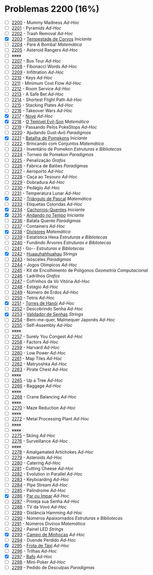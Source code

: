 # Problemas 2200 (16%)

  - [ ]  [2200](https://www.beecrowd.com.br/judge/pt/problems/view/2200) - Mummy Madness *Ad-Hoc*
  - [ ]  [2201](https://www.beecrowd.com.br/judge/pt/problems/view/2201) - Pyramids *Ad-Hoc*
  - [ ]  [2202](https://www.beecrowd.com.br/judge/pt/problems/view/2202) - Trash Removal *Ad-Hoc*
  - [x]  [2203](https://www.beecrowd.com.br/judge/pt/problems/view/2203) - [Tempestade de Corvos](https://github.com/potigol/beecrowd/blob/master/src/2200/2203.poti) *Iniciante*
  - [ ]  [2204](https://www.beecrowd.com.br/judge/pt/problems/view/2204) - Pare A Bomba! *Matemática*
  - [ ]  [2205](https://www.beecrowd.com.br/judge/pt/problems/view/2205) - Asteroid Rangers *Ad-Hoc*
  - [ ] ~~xxxx~~
  - [ ]  [2207](https://www.beecrowd.com.br/judge/pt/problems/view/2207) - Bus Tour *Ad-Hoc*
  - [ ]  [2208](https://www.beecrowd.com.br/judge/pt/problems/view/2208) - Fibonacci Words *Ad-Hoc*
  - [ ]  [2209](https://www.beecrowd.com.br/judge/pt/problems/view/2209) - Infiltration *Ad-Hoc*
  - [ ]  [2210](https://www.beecrowd.com.br/judge/pt/problems/view/2210) - Keys *Ad-Hoc*
  - [ ]  [2211](https://www.beecrowd.com.br/judge/pt/problems/view/2211) - Minimum Cost Flow *Ad-Hoc*
  - [ ]  [2212](https://www.beecrowd.com.br/judge/pt/problems/view/2212) - Room Service *Ad-Hoc*
  - [ ]  [2213](https://www.beecrowd.com.br/judge/pt/problems/view/2213) - A Safe Bet *Ad-Hoc*
  - [ ]  [2214](https://www.beecrowd.com.br/judge/pt/problems/view/2214) - Shortest Flight Path *Ad-Hoc*
  - [ ]  [2215](https://www.beecrowd.com.br/judge/pt/problems/view/2215) - Stacking Plates *Ad-Hoc*
  - [ ]  [2216](https://www.beecrowd.com.br/judge/pt/problems/view/2216) - Takeover Wars *Ad-Hoc*
  - [x]  [2217](https://www.beecrowd.com.br/judge/pt/problems/view/2217) - [Nove](https://github.com/potigol/beecrowd/blob/master/src/2200/2217.poti) *Ad-Hoc*
  - [x]  [2218](https://www.beecrowd.com.br/judge/pt/problems/view/2218) - [O Temível Evil-Son](https://github.com/potigol/beecrowd/blob/master/src/2200/2218.poti) *Matemática*
  - [ ]  [2219](https://www.beecrowd.com.br/judge/pt/problems/view/2219) - Passando Pelos PokeStops *Ad-Hoc*
  - [ ]  [2220](https://www.beecrowd.com.br/judge/pt/problems/view/2220) - Ajudando Gust-Avô *Paradigmas*
  - [x]  [2221](https://www.beecrowd.com.br/judge/pt/problems/view/2221) - [Batalha de Pomekons](https://github.com/potigol/beecrowd/blob/master/src/2200/2221.poti) *Iniciante*
  - [ ]  [2222](https://www.beecrowd.com.br/judge/pt/problems/view/2222) - Brincando com Conjuntos *Matemática*
  - [ ]  [2223](https://www.beecrowd.com.br/judge/pt/problems/view/2223) - Inventário de Pomekon *Estruturas e Bibliotecas*
  - [ ]  [2224](https://www.beecrowd.com.br/judge/pt/problems/view/2224) - Torneio de Pomekon *Paradigmas*
  - [ ]  [2225](https://www.beecrowd.com.br/judge/pt/problems/view/2225) - Penalização *Grafos*
  - [ ]  [2226](https://www.beecrowd.com.br/judge/pt/problems/view/2226) - Fabrica de Balões *Paradigmas*
  - [ ]  [2227](https://www.beecrowd.com.br/judge/pt/problems/view/2227) - Aeroporto *Ad-Hoc*
  - [ ]  [2228](https://www.beecrowd.com.br/judge/pt/problems/view/2228) - Caça ao Tesouro *Ad-Hoc*
  - [ ]  [2229](https://www.beecrowd.com.br/judge/pt/problems/view/2229) - Dobradura *Ad-Hoc*
  - [ ]  [2230](https://www.beecrowd.com.br/judge/pt/problems/view/2230) - Pedágio *Ad-Hoc*
  - [ ]  [2231](https://www.beecrowd.com.br/judge/pt/problems/view/2231) - Temperatura Lunar *Ad-Hoc*
  - [x]  [2232](https://www.beecrowd.com.br/judge/pt/problems/view/2232) - [Triângulo de Pascal](https://github.com/potigol/beecrowd/blob/master/src/2200/2232.poti) *Matemática*
  - [ ]  [2233](https://www.beecrowd.com.br/judge/pt/problems/view/2233) - Etiquetas Coloridas *Ad-Hoc*
  - [x]  [2234](https://www.beecrowd.com.br/judge/pt/problems/view/2234) - [Cachorros-Quentes](https://github.com/potigol/beecrowd/blob/master/src/2200/2234.poti) *Iniciante*
  - [x]  [2235](https://www.beecrowd.com.br/judge/pt/problems/view/2235) - [Andando no Tempo](https://github.com/potigol/beecrowd/blob/master/src/2200/2235.poti) *Iniciante*
  - [ ]  [2236](https://www.beecrowd.com.br/judge/pt/problems/view/2236) - Batata Quente *Paradigmas*
  - [ ]  [2237](https://www.beecrowd.com.br/judge/pt/problems/view/2237) - Containers *Ad-Hoc*
  - [x]  [2238](https://www.beecrowd.com.br/judge/pt/problems/view/2238) - [Divisores](https://github.com/potigol/beecrowd/blob/master/src/2200/2238.poti) *Matemática*
  - [ ]  [2239](https://www.beecrowd.com.br/judge/pt/problems/view/2239) - Estatística Hexa *Estruturas e Bibliotecas*
  - [ ]  [2240](https://www.beecrowd.com.br/judge/pt/problems/view/2240) - Fundindo Árvores *Estruturas e Bibliotecas*
  - [ ]  [2241](https://www.beecrowd.com.br/judge/pt/problems/view/2241) - Go-- *Estruturas e Bibliotecas*
  - [x]  [2242](https://www.beecrowd.com.br/judge/pt/problems/view/2242) - [Huaauhahhuahau](https://github.com/potigol/beecrowd/blob/master/src/2200/2242.poti) *Strings*
  - [ ]  [2243](https://www.beecrowd.com.br/judge/pt/problems/view/2243) - Isósceles *Paradigmas*
  - [ ]  [2244](https://www.beecrowd.com.br/judge/pt/problems/view/2244) - Jogos Olímpicos *Ad-Hoc*
  - [ ]  [2245](https://www.beecrowd.com.br/judge/pt/problems/view/2245) - Kit de Encolhimento de Polígonos *Geometria Computacional*
  - [ ]  [2246](https://www.beecrowd.com.br/judge/pt/problems/view/2246) - Ladrilhos *Grafos*
  - [ ]  [2247](https://www.beecrowd.com.br/judge/pt/problems/view/2247) - Cofrinhos da Vó Vitória *Ad-Hoc*
  - [ ]  [2248](https://www.beecrowd.com.br/judge/pt/problems/view/2248) - Estágio *Ad-Hoc*
  - [ ]  [2249](https://www.beecrowd.com.br/judge/pt/problems/view/2249) - Número de Erdos *Ad-Hoc*
  - [ ]  [2250](https://www.beecrowd.com.br/judge/pt/problems/view/2250) - Tetris *Ad-Hoc*
  - [x]  [2251](https://www.beecrowd.com.br/judge/pt/problems/view/2251) - [Torres de Hanói](https://github.com/potigol/beecrowd/blob/master/src/2200/2251.poti) *Ad-Hoc*
  - [ ]  [2252](https://www.beecrowd.com.br/judge/pt/problems/view/2252) - Descobrindo Senha *Ad-Hoc*
  - [x]  [2253](https://www.beecrowd.com.br/judge/pt/problems/view/2253) - [Validador de Senhas](https://github.com/potigol/beecrowd/blob/master/src/2200/2253.poti) *Strings*
  - [ ]  [2254](https://www.beecrowd.com.br/judge/pt/problems/view/2254) - Bem-me-quer, Malmequer Japonês *Ad-Hoc*
  - [ ]  [2255](https://www.beecrowd.com.br/judge/pt/problems/view/2255) - Self-Assembly *Ad-Hoc*
  - [ ] ~~xxxx~~
  - [ ]  [2257](https://www.beecrowd.com.br/judge/pt/problems/view/2257) - Surely You Congest *Ad-Hoc*
  - [ ]  [2258](https://www.beecrowd.com.br/judge/pt/problems/view/2258) - Factors *Ad-Hoc*
  - [ ]  [2259](https://www.beecrowd.com.br/judge/pt/problems/view/2259) - Harvard *Ad-Hoc*
  - [ ]  [2260](https://www.beecrowd.com.br/judge/pt/problems/view/2260) - Low Power *Ad-Hoc*
  - [ ]  [2261](https://www.beecrowd.com.br/judge/pt/problems/view/2261) - Map Tiles *Ad-Hoc*
  - [ ]  [2262](https://www.beecrowd.com.br/judge/pt/problems/view/2262) - Matryoshka *Ad-Hoc*
  - [ ]  [2263](https://www.beecrowd.com.br/judge/pt/problems/view/2263) - Pirate Chest *Ad-Hoc*
  - [ ] ~~xxxx~~
  - [ ]  [2265](https://www.beecrowd.com.br/judge/pt/problems/view/2265) - Up a Tree *Ad-Hoc*
  - [ ]  [2266](https://www.beecrowd.com.br/judge/pt/problems/view/2266) - Baggage *Ad-Hoc*
  - [ ] ~~xxxx~~
  - [ ]  [2268](https://www.beecrowd.com.br/judge/pt/problems/view/2268) - Crane Balancing *Ad-Hoc*
  - [ ] ~~xxxx~~
  - [ ]  [2270](https://www.beecrowd.com.br/judge/pt/problems/view/2270) - Maze Reduction *Ad-Hoc*
  - [ ] ~~xxxx~~
  - [ ]  [2272](https://www.beecrowd.com.br/judge/pt/problems/view/2272) - Metal Processing Plant *Ad-Hoc*
  - [ ] ~~xxxx~~
  - [ ] ~~xxxx~~
  - [ ]  [2275](https://www.beecrowd.com.br/judge/pt/problems/view/2275) - Skiing *Ad-Hoc*
  - [ ]  [2276](https://www.beecrowd.com.br/judge/pt/problems/view/2276) - Surveillance *Ad-Hoc*
  - [ ] ~~xxxx~~
  - [ ]  [2278](https://www.beecrowd.com.br/judge/pt/problems/view/2278) - Amalgamated Artichokes *Ad-Hoc*
  - [ ]  [2279](https://www.beecrowd.com.br/judge/pt/problems/view/2279) - Asteroids *Ad-Hoc*
  - [ ]  [2280](https://www.beecrowd.com.br/judge/pt/problems/view/2280) - Catering *Ad-Hoc*
  - [ ]  [2281](https://www.beecrowd.com.br/judge/pt/problems/view/2281) - Cutting Cheese *Ad-Hoc*
  - [ ]  [2282](https://www.beecrowd.com.br/judge/pt/problems/view/2282) - Evolution in Parallel *Ad-Hoc*
  - [ ]  [2283](https://www.beecrowd.com.br/judge/pt/problems/view/2283) - Keyboarding *Ad-Hoc*
  - [ ]  [2284](https://www.beecrowd.com.br/judge/pt/problems/view/2284) - Pipe Stream *Ad-Hoc*
  - [ ]  [2285](https://www.beecrowd.com.br/judge/pt/problems/view/2285) - Palíndrome *Ad-Hoc*
  - [x]  [2286](https://www.beecrowd.com.br/judge/pt/problems/view/2286) - [Par ou Ímpar](https://github.com/potigol/beecrowd/blob/master/src/2200/2286.poti) *Ad-Hoc*
  - [ ]  [2287](https://www.beecrowd.com.br/judge/pt/problems/view/2287) - Proteja sua Senha *Ad-Hoc*
  - [ ]  [2288](https://www.beecrowd.com.br/judge/pt/problems/view/2288) - TV da Vovó *Ad-Hoc*
  - [ ]  [2289](https://www.beecrowd.com.br/judge/pt/problems/view/2289) - Distância Hamming *Ad-Hoc*
  - [ ]  [2290](https://www.beecrowd.com.br/judge/pt/problems/view/2290) - Números Apaixornados *Estruturas e Bibliotecas*
  - [ ]  [2291](https://www.beecrowd.com.br/judge/pt/problems/view/2291) - Números Divinos *Matemática*
  - [ ]  [2292](https://www.beecrowd.com.br/judge/pt/problems/view/2292) - Painel LED *Strings*
  - [x]  [2293](https://www.beecrowd.com.br/judge/pt/problems/view/2293) - [Campo de Minhocas](https://github.com/potigol/beecrowd/blob/master/src/2200/2293.poti) *Ad-Hoc*
  - [ ]  [2294](https://www.beecrowd.com.br/judge/pt/problems/view/2294) - Duende Perdido *Ad-Hoc*
  - [x]  [2295](https://www.beecrowd.com.br/judge/pt/problems/view/2295) - [Frota de Táxi](https://github.com/potigol/beecrowd/blob/master/src/2200/2295.poti) *Ad-Hoc*
  - [ ]  [2296](https://www.beecrowd.com.br/judge/pt/problems/view/2296) - Trilhas *Ad-Hoc*
  - [x]  [2297](https://www.beecrowd.com.br/judge/pt/problems/view/2297) - [Bafo](https://github.com/potigol/beecrowd/blob/master/src/2200/2297.poti) *Ad-Hoc*
  - [ ]  [2298](https://www.beecrowd.com.br/judge/pt/problems/view/2298) - Mini-Poker *Ad-Hoc*
  - [ ]  [2299](https://www.beecrowd.com.br/judge/pt/problems/view/2299) - Pedido de Desculpas *Paradigmas*
